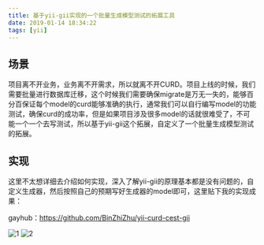 ```yaml
---
title: 基于yii-gii实现的一个批量生成模型测试的拓展工具
date: 2019-01-14 18:34:22
tags: [yii]
---
```

## 场景
  项目离不开业务，业务离不开需求，所以就离不开CURD。项目上线的时候，我们需要批量进行数据库迁移，这个时候我们需要确保migrate是万无一失的，能够百分百保证每个model的curd能够准确的执行，通常我们可以自行编写model的功能测试，确保curd的成功率，但是如果项目涉及很多model的话就很难受了，不可能一个一个去写测试，所以基于yii-gii这个拓展，自定义了一个批量生成模型测试的拓展。

## 实现
 这里不太想详细去介绍如何实现，深入了解yii-gii的原理基本都是没有问题的，自定义生成器，然后按照自己的预期写好生成器的model即可，这里贴下我的实现成果：

 gayhub：https://github.com/BinZhiZhu/yii-curd-cest-gii

![1](/blogimages/2018-1-14-1.png)
![2](/blogimages/2018-1-14-2.png)
